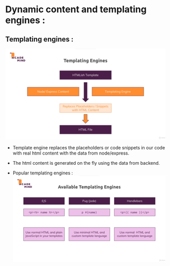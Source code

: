 # Dynamic content and templating engines :

## Templating engines : 

![](2022-02-21-16-03-02.png)

* Template engine replaces the placeholders or code snippets in our code with real html content with the data from node/express.

* The html content is generated on the fly using the data from backend.

* Popular templating engines : ![](2022-02-21-16-03-42.png)